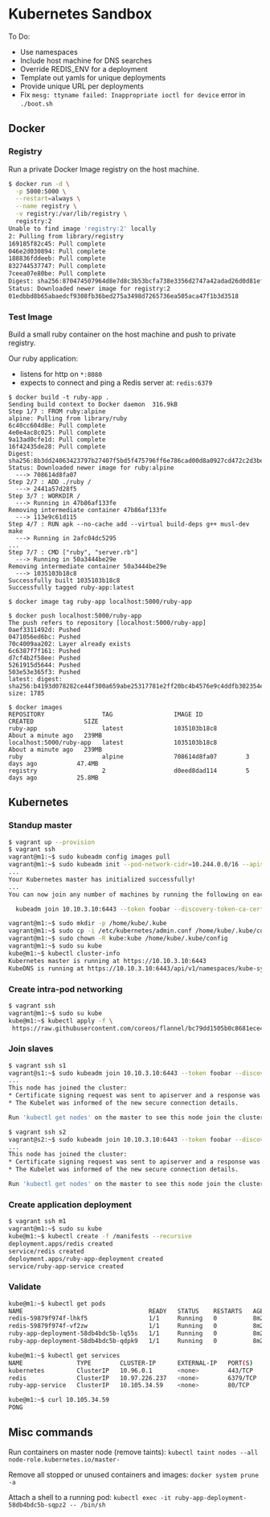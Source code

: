 # Kubernetes Sandbox

To Do:
* Use namespaces
* Include host machine for DNS searches
* Override REDIS_ENV for a deployment
* Template out yamls for unique deployments
* Provide unique URL per deployments
* Fix `mesg: ttyname failed: Inappropriate ioctl for device` error in `./boot.sh`

## Docker

### Registry

Run a private Docker Image registry on the host machine. 

```sh
$ docker run -d \
  -p 5000:5000 \
  --restart=always \
  --name registry \
  -v registry:/var/lib/registry \
  registry:2
Unable to find image 'registry:2' locally
2: Pulling from library/registry
169185f82c45: Pull complete
046e2d030894: Pull complete
188836fddeeb: Pull complete
832744537747: Pull complete
7ceea07e80be: Pull complete
Digest: sha256:870474507964d8e7d8c3b53bcfa738e3356d2747a42adad26d0d81ef4479eb1b
Status: Downloaded newer image for registry:2
01edbbd8b65abaedcf9308fb36bed275a3498d7265736ea505aca47f1b3d3518
```

### Test Image

Build a small ruby container on the host machine and push to private registry.

Our ruby application:
* listens for http on `*:8080`
* expects to connect and ping a Redis server at: `redis:6379`

```
$ docker build -t ruby-app .
Sending build context to Docker daemon  316.9kB
Step 1/7 : FROM ruby:alpine
alpine: Pulling from library/ruby
6c40cc604d8e: Pull complete
4e0e4ac8c025: Pull complete
9a13ad0cfe1d: Pull complete
16f42435de28: Pull complete
Digest: sha256:8b3dd24063423797b27407f5bd5f475796ff6e786cad00d8a0927cd472c2d3be
Status: Downloaded newer image for ruby:alpine
  ---> 708614d8fa07
Step 2/7 : ADD ./ruby /
  ---> 2441a57d28f5
Step 3/7 : WORKDIR /
  ---> Running in 47b86af133fe
Removing intermediate container 47b86af133fe
  ---> 113e9c61d115
Step 4/7 : RUN apk --no-cache add --virtual build-deps g++ musl-dev make
  ---> Running in 2afc04dc5295
...
Step 7/7 : CMD ["ruby", "server.rb"]
  ---> Running in 50a3444be29e
Removing intermediate container 50a3444be29e
  ---> 1035103b18c8
Successfully built 1035103b18c8
Successfully tagged ruby-app:latest

$ docker image tag ruby-app localhost:5000/ruby-app

$ docker push localhost:5000/ruby-app
The push refers to repository [localhost:5000/ruby-app]
0aef3311492d: Pushed
0471056ed6bc: Pushed
70c4009aa202: Layer already exists
6c6387f7f161: Pushed
d7cf4b2f58ee: Pushed
5261915d5644: Pushed
503e53e365f3: Pushed
latest: digest: sha256:b4193d078282ce44f300a659abe25317781e2ff20bc4b4576e9c4ddfb302354e size: 1785
```

```
$ docker images
REPOSITORY                TAG                 IMAGE ID            CREATED              SIZE
ruby-app                  latest              1035103b18c8        About a minute ago   239MB
localhost:5000/ruby-app   latest              1035103b18c8        About a minute ago   239MB
ruby                      alpine              708614d8fa07        3 days ago           47.4MB
registry                  2                   d0eed8dad114        5 days ago           25.8MB
```

## Kubernetes

### Standup master

```sh
$ vagrant up --provision
$ vagrant ssh
vagrant@m1:~$ sudo kubeadm config images pull
vagrant@m1:~$ sudo kubeadm init --pod-network-cidr=10.244.0.0/16 --apiserver-advertise-address=10.10.3.10
...
Your Kubernetes master has initialized successfully!
...
You can now join any number of machines by running the following on each node as root:

  kubeadm join 10.10.3.10:6443 --token foobar --discovery-token-ca-cert-hash sha256:HASH

vagrant@m1:~$ sudo mkdir -p /home/kube/.kube
vagrant@m1:~$ sudo cp -i /etc/kubernetes/admin.conf /home/kube/.kube/config
vagrant@m1:~$ sudo chown -R kube:kube /home/kube/.kube/config
vagrant@m1:~$ sudo su kube
kube@m1:~$ kubectl cluster-info
Kubernetes master is running at https://10.10.3.10:6443
KubeDNS is running at https://10.10.3.10:6443/api/v1/namespaces/kube-system/services/kube-dns:dns/proxy
```

### Create intra-pod networking

```sh
$ vagrant ssh
vagrant@m1:~$ sudo su kube
kube@m1:~$ kubectl apply -f \
 https://raw.githubusercontent.com/coreos/flannel/bc79dd1505b0c8681ece4de4c0d86c5cd2643275/Documentation/kube-flannel.yml
```

### Join slaves

```sh
$ vagrant ssh s1
vagrant@s1:~$ sudo kubeadm join 10.10.3.10:6443 --token foobar --discovery-token-ca-cert-hash sha256:HASH
...
This node has joined the cluster:
* Certificate signing request was sent to apiserver and a response was received.
* The Kubelet was informed of the new secure connection details.

Run 'kubectl get nodes' on the master to see this node join the cluster.

$ vagrant ssh s2
vagrant@s2:~$ sudo kubeadm join 10.10.3.10:6443 --token foobar --discovery-token-ca-cert-hash sha256:HASH
...
This node has joined the cluster:
* Certificate signing request was sent to apiserver and a response was received.
* The Kubelet was informed of the new secure connection details.

Run 'kubectl get nodes' on the master to see this node join the cluster.
```

### Create application deployment

```sh
$ vagrant ssh m1
vagrant@m1:~$ sudo su kube
kube@m1:~$ kubectl create -f /manifests --recursive
deployment.apps/redis created
service/redis created
deployment.apps/ruby-app-deployment created
service/ruby-app-service created
```

### Validate

```sh
kube@m1:~$ kubectl get pods
NAME                                   READY   STATUS    RESTARTS   AGE
redis-59879f974f-lhkf5                 1/1     Running   0          8m2s
redis-59879f974f-vf2zw                 1/1     Running   0          8m2s
ruby-app-deployment-58db4bdc5b-lq55s   1/1     Running   0          8m2s
ruby-app-deployment-58db4bdc5b-qdpk9   1/1     Running   0          8m2s

kube@m1:~$ kubectl get services
NAME               TYPE        CLUSTER-IP      EXTERNAL-IP   PORT(S)    AGE
kubernetes         ClusterIP   10.96.0.1       <none>        443/TCP    13m
redis              ClusterIP   10.97.226.237   <none>        6379/TCP   3m21s
ruby-app-service   ClusterIP   10.105.34.59    <none>        80/TCP     8m24s

kube@m1:~$ curl 10.105.34.59
PONG
```

## Misc commands

Run containers on master node (remove taints): `kubectl taint nodes --all node-role.kubernetes.io/master-`

Remove all stopped or unused containers and images: `docker system prune -a`

Attach a shell to a running pod: `kubectl exec -it ruby-app-deployment-58db4bdc5b-sqpz2 -- /bin/sh`
